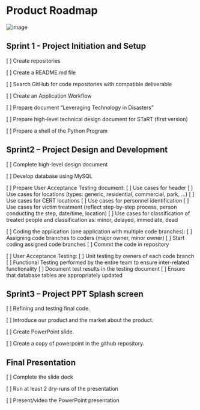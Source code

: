 # Product Roadmap

![image](https://user-images.githubusercontent.com/111323403/200144592-546201e1-ffcf-4f89-ae07-fd7fe5dbe6a7.png)

## Sprint 1 - Project Initiation and Setup

[ ] Create repositories

[ ] Create a README.md file

[ ] Search GitHub for code repositories with compatible deliverable

[ ] Create an Application Workflow

[ ] Prepare document “Leveraging Technology in Disasters”

[ ] Prepare high-level technical design document for STaRT (first version)

[ ] Prepare a shell of the Python Program
  
## Sprint2 – Project Design and Development

[ ] Complete high-level design document

[ ] Develop database using MySQL 

[ ] Prepare User Acceptance Testing document:
[ ] Use cases for header 
[ ] Use cases for locations (types: generic, residential, commercial, park, …)
[ ] Use cases for CERT locations
[ ] Use cases for personnel identification
[ ]	Use cases for victim treatment (reflect step-by-step process, person conducting the step, date/time, location)
[ ]	Use cases for classification of treated people and classification as: minor, delayed, immediate, dead

[ ] Coding the application (one application with multiple code branches):
[ ] Assigning code branches to coders (major owner, minor owner)
[ ] Start coding assigned code branches
[ ] Commit the code in repository

[ ] User Acceptance Testing:
[ ] Unit testing by owners of each code branch
[ ] Functional Testing performed by the entire team to ensure inter-related functionality
[ ] Document test results in the testing document 
[ ] Ensure that database tables are appropriately updated
  
## Sprint3 – Project PPT Splash screen 

[ ] Refining and testing final code.

[ ] Introduce our product and the market about the product.

[ ] Create PowerPoint slide.

[ ] Create a copy of powerpoint in the github repository.

## Final Presentation

[ ] Complete the slide deck

[ ] Run at least 2 dry-runs of the presentation

[ ] Present/video the PowerPoint presentation

